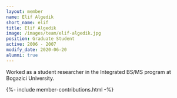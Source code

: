 ```yaml
---
layout: member
name: Elif Algedik
short_name: elif
title: Elif Algedik
image: /images/team/elif-algedik.jpg
position: Graduate Student
active: 2006 - 2007 
modify_date: 2020-06-20 
alumni: true
---
```


Worked as a student researcher in the Integrated BS/MS program at Bogazici University.

{%- include member-contributions.html -%}